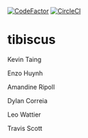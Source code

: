 [![CodeFactor](https://www.codefactor.io/repository/github/esgi-tibiscus/tibiscus/badge)](https://www.codefactor.io/repository/github/esgi-tibiscus/tibiscus/badge)
[![CircleCI](https://circleci.com/gh/ESGI-Tibiscus/tibiscus.svg?style=svg)](https://circleci.com/gh/ESGI-Tibiscus/tibiscus)

# tibiscus
Kevin Taing

Enzo Huynh

Amandine Ripoll

Dylan Correia

Leo Wattier

Travis Scott
